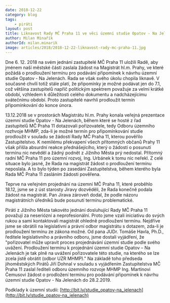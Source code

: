 ```yaml
---
date: 2018-12-22
category: blog
tags:
	- piráti
layout: post
title: Liknavost Rady MČ Praha 11 ve věci územní studie Opatov - Na Jelenách napravují Piráti
author: Milan Minařík
authorId: milan.minarik
image: articles/2018/2018-12-22-liknavost-rady-mc-praha-11.jpg
---
```


Dne 6. 12. 2018 na svém jednání zastupitelé MČ Praha 11 uložili Radě, aby jménem naší městské části zaslala žádost na Magistrát hl.m. Prahy, ve které požádá o prodloužení termínu pro podávání připomínek k návrhu územní studie Opatov - Na Jelenách. Rada se však svého úkolu chopila liknavě. V současné chvíli totiž stále platí, že připomínky je možné podávat jen do 7.1, což většina zastupitelů napříč politickým spektrem považuje za velmi krátké období, vzhledem k důležitosti celého dokumentu a nadcházejícímu svátečnímu období. Proto zastupitelé navrhli prodloužit termín připomínkování do konce února. 

13.12.2018 se v prostorách Magistrátu hl.m. Prahy konala veřejná prezentace územní studie Opatov - Na Jelenách, během které se hosté z řad zastupitelů MČ Praha 11 dotazovali pořizovatele, tedy Odboru územního rozhvoje MHMP, zda-li je možné termín pro připomínkování studie prodloužit v souladu se žádostí Rady MČ Praha 11, kterou pověřilo Zastupitelstvo. K nemilému překvapení všech přítomných občanů Prahy 11 však přišla absurdní reakce přednášejícího, který o žádosti o posunutí termínu nic nevěděl a žádný podnět z Jižního Města prý nedostal. Přítomný radní MČ Praha 11 pro územní rozvoj, Ing. Urbánek k tomu nic neřekl. Z celé situace bylo jasné, že Rada na magistrát žádost o prodloužení termínu neposlala. A to bylo týden po zasedání Zastupitelstva, během kterého byla Rada MČ Praha 11 zasláním žádosti pověřena.

Teprve na veřejném projednání na územní MČ Praha 11, které proběhlo 18.12, jsme se z úst starosty Jiravy dozvěděli, že Rada konečně podala žádost na magistrát. Pan Jirava zároveň dodal, že podle názoru magistrátních úředníků bude posunutí termínu problematické.

Piráti z Jižního Města takovéto jednání dosluhující Rady MČ Praha 11 považují za neseriózní a neprofesionální. Proto jsme vzali iniciativu do svých rukou a sami kontaktovali magistrát ohledně prodloužení termínu. Nejdříve jsme se obrátili na legislativní a právní odbor magistrátu s dotazem, zda-li je prodloužení termínu ze zákona možné. Od pana JUDr. Tomáše Havla, Ph.D., ředitele legislativního a právního odboru, jsme dostali vyjádření, že "pořizovatel může upravit proces projednávání územní studie podle svého uvážení. Prodloužení termínu k projednání územní studie Opatov – Na Jelenách je tak plně na uvážení pořizovatele této studie, na kterého se lze zcela jistě obrátit (odbor UZR MHMP)." Na základě toho předseda jihoměstských Pirátů Jiří Dohnal v souladu s vyjádřením Zastupitelstva MČ Praha 11 zaslal řediteli odboru územního rozvoje MHMP Ing. Martinovi Čemusovi žádost o prodložení termínu pro podávání připomínek k návrhu územní studie Opatov - Na Jelenách do 28.2.2019.

Podklady k územní studii: [http://bit.ly/studie_opatov-na_jelenach](http://bit.ly/studie_opatov-na_jelenach)